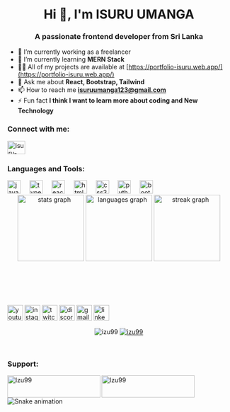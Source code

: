 <h1 align="center">Hi 👋, I'm ISURU UMANGA</h1>
<h3 align="center">A passionate frontend developer from Sri Lanka</h3>


- 🔭 I’m currently working as a freelancer
- 🌱 I’m currently learning **MERN Stack**
- 👨‍💻 All of my projects are available at [https://portfolio-isuru.web.app/](https://portfolio-isuru.web.app/)
- 💬 Ask me about **React, Bootstrap, Tailwind**
- 📫 How to reach me **isuruumanga123@gmail.com**
- ⚡ Fun fact **I think I want to learn more about coding and New Technology**

<h3 align="left">Connect with me:</h3>
<p align="left">
  <a href="https://linkedin.com/in/isuru-umanga-280672213" target="blank">
    <img align="center" src="https://raw.githubusercontent.com/rahuldkjain/github-profile-readme-generator/master/src/images/icons/Social/linked-in-alt.svg" alt="isuru-umanga-280672213" height="30" width="40" />
  </a>
</p>

<h3 align="left">Languages and Tools:</h3>
<div align="left">
  <img src="https://cdn.jsdelivr.net/gh/devicons/devicon/icons/javascript/javascript-original.svg" height="30" alt="javascript logo" />
  <img width="12" />
  <img src="https://cdn.jsdelivr.net/gh/devicons/devicon/icons/typescript/typescript-original.svg" height="30" alt="typescript logo" />
  <img width="12" />
  <img src="https://cdn.jsdelivr.net/gh/devicons/devicon/icons/react/react-original.svg" height="30" alt="react logo" />
  <img width="12" />
  <img src="https://cdn.jsdelivr.net/gh/devicons/devicon/icons/html5/html5-original.svg" height="30" alt="html5 logo" />
  <img width="12" />
  <img src="https://cdn.jsdelivr.net/gh/devicons/devicon/icons/css3/css3-original.svg" height="30" alt="css3 logo" />
  <img width="12" />
  <img src="https://cdn.jsdelivr.net/gh/devicons/devicon/icons/python/python-original.svg" height="30" alt="python logo" />
  <img width="12" />
  <img src="https://cdn.jsdelivr.net/gh/devicons/devicon/icons/csharp/botostrap-original.svg" height="30" alt="bootstrap logo" />
</div>

<div align="center">
  <img src="https://github-readme-stats.vercel.app/api?username=izu99&hide_title=false&hide_rank=false&show_icons=true&include_all_commits=true&count_private=true&disable_animations=false&theme=dracula&locale=en&hide_border=false" height="150" alt="stats graph" />
  <img src="https://github-readme-stats.vercel.app/api/top-langs?username=izu99&locale=en&hide_title=false&layout=compact&card_width=320&langs_count=5&theme=dracula&hide_border=false" height="150" alt="languages graph" />
  <img src="https://github-readme-streak-stats.herokuapp.com/?user=izu99&theme=dracula&hide_border=false" height="150" alt="streak graph" />
</div>


<br><br><br><br>

<div align="left">
  <img src="https://img.shields.io/static/v1?message=Youtube&logo=youtube&label=&color=FF0000&logoColor=white&labelColor=&style=for-the-badge" height="35" alt="youtube logo" />
  <img src="https://img.shields.io/static/v1?message=Instagram&logo=instagram&label=&color=E4405F&logoColor=white&labelColor=&style=for-the-badge" height="35" alt="instagram logo" />
  <img src="https://img.shields.io/static/v1?message=Twitch&logo=twitch&label=&color=9146FF&logoColor=white&labelColor=&style=for-the-badge" height="35" alt="twitch logo" />
  <img src="https://img.shields.io/static/v1?message=Discord&logo=discord&label=&color=7289DA&logoColor=white&labelColor=&style=for-the-badge" height="35" alt="discord logo" />
  <img src="https://img.shields.io/static/v1?message=Gmail&logo=gmail&label=&color=D14836&logoColor=white&labelColor=&style=for-the-badge" height="35" alt="gmail logo" />
  <img src="https://img.shields.io/static/v1?message=LinkedIn&logo=linkedin&label=&color=0077B5&logoColor=white&labelColor=&style=for-the-badge" height="35" alt="linkedin logo" />
</div>

<p align="center">
  <img src="https://komarev.com/ghpvc/?username=izu99&label=Profile%20views&color=0e75b6&style=flat" alt="izu99" />
  <a href="https://github.com/ryo-ma/github-profile-trophy">
    <img src="https://github-profile-trophy.vercel.app/?username=izu99" alt="izu99" />
  </a>
</p>

<br clear="both">

<h3 align="left">Support:</h3>
<p>
  <a href="https://www.buymeacoffee.com/Izu99">
    <img align="left" src="https://cdn.buymeacoffee.com/buttons/v2/default-yellow.png" height="50" width="210" alt="Izu99" />
  </a>
  <a href="https://ko-fi.com/Izu99">
    <img align="left" src="https://cdn.ko-fi.com/cdn/kofi3.png?v=3" height="50" width="210" alt="Izu99" />
  </a>
</p>

<img src="https://github.com/Izu99/Izu99/blob/output/github-contribution-grid-snake.gif" alt="Snake animation" />
